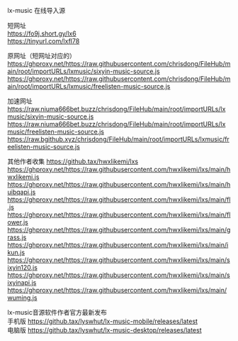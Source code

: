 lx-music 在线导入源  

短网址   
https://fo9j.short.gy/lx6  
https://tinyurl.com/lxfl78  

原网址（短网址对应的）  
https://ghproxy.net/https://raw.githubusercontent.com/chrisdong/FileHub/main/root/importURLs/lxmusic/sixyin-music-source.js  
https://ghproxy.net/https://raw.githubusercontent.com/chrisdong/FileHub/main/root/importURLs/lxmusic/freelisten-music-source.js  

加速网址  
https://raw.niuma666bet.buzz/chrisdong/FileHub/main/root/importURLs/lxmusic/sixyin-music-source.js  
https://raw.niuma666bet.buzz/chrisdong/FileHub/main/root/importURLs/lxmusic/freelisten-music-source.js  
https://raw.bgithub.xyz/chrisdong/FileHub/main/root/importURLs/lxmusic/freelisten-music-source.js  

其他作者收集 https://github.tax/hwxlikemi/lxs  
https://ghproxy.net/https://raw.githubusercontent.com/hwxlikemi/lxs/main/hwxlikemi.js  
https://ghproxy.net/https://raw.githubusercontent.com/hwxlikemi/lxs/main/huibqapi.js  
https://ghproxy.net/https://raw.githubusercontent.com/hwxlikemi/lxs/main/fl.js  
https://ghproxy.net/https://raw.githubusercontent.com/hwxlikemi/lxs/main/flower.js  
https://ghproxy.net/https://raw.githubusercontent.com/hwxlikemi/lxs/main/grass.js  
https://ghproxy.net/https://raw.githubusercontent.com/hwxlikemi/lxs/main/ikun.js  
https://ghproxy.net/https://raw.githubusercontent.com/hwxlikemi/lxs/main/sixyin120.js  
https://ghproxy.net/https://raw.githubusercontent.com/hwxlikemi/lxs/main/sixyinapi.js  
https://ghproxy.net/https://raw.githubusercontent.com/hwxlikemi/lxs/main/wuming.js  

lx-music音源软件作者官方最新发布  
手机版 https://github.tax/lyswhut/lx-music-mobile/releases/latest  
电脑版 https://github.tax/lyswhut/lx-music-desktop/releases/latest  



